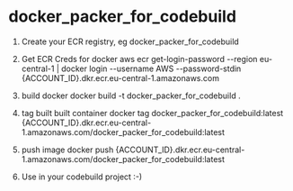 # docker_packer_for_codebuild

1. Create your ECR registry, eg docker_packer_for_codebuild

2. Get ECR Creds for docker
aws ecr get-login-password --region eu-central-1 | docker login --username AWS --password-stdin {ACCOUNT_ID}.dkr.ecr.eu-central-1.amazonaws.com

3. build docker
docker build -t docker_packer_for_codebuild .

4. tag built built container
docker tag docker_packer_for_codebuild:latest {ACCOUNT_ID}.dkr.ecr.eu-central-1.amazonaws.com/docker_packer_for_codebuild:latest

5. push image
docker push {ACCOUNT_ID}.dkr.ecr.eu-central-1.amazonaws.com/docker_packer_for_codebuild:latest

6. Use in your codebuild project :-)